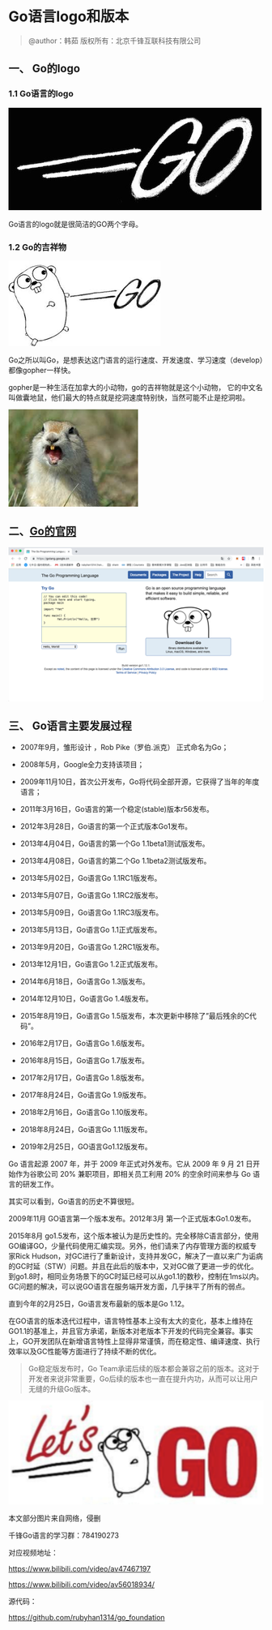 # Go语言logo和版本

> @author：韩茹
> 版权所有：北京千锋互联科技有限公司

## 一、 Go的logo

### 1.1 Go语言的logo



![go_logo_meitu_1](../img/go_logo_meitu_1.jpg)

Go语言的logo就是很简洁的GO两个字母。

### 1.2 Go的吉祥物



![go_logo2](../img/go_logo2.jpeg)

Go之所以叫Go，是想表达这门语言的运行速度、开发速度、学习速度（develop）都像gopher一样快。

gopher是一种生活在加拿大的小动物，go的吉祥物就是这个小动物， 它的中文名叫做囊地鼠，他们最大的特点就是挖洞速度特别快，当然可能不止是挖洞啦。

![tuboshu](../img/tuboshu.jpeg)



## 二、[Go的官网](https://golang.google.cn/)

![goguanwang](../img/goguanwang.png)

## 三、 Go语言主要发展过程



- 2007年9月，雏形设计 ，Rob Pike（罗伯.派克） 正式命名为Go；
- 2008年5月，Google全力支持该项目；
- 2009年11月10日，首次公开发布，Go将代码全部开源，它获得了当年的年度语言；

- 2011年3月16日，Go语言的第一个稳定(stable)版本r56发布。

- 2012年3月28日，Go语言的第一个正式版本Go1发布。

- 2013年4月04日，Go语言的第一个Go 1.1beta1测试版发布。

- 2013年4月08日，Go语言的第二个Go 1.1beta2测试版发布。

- 2013年5月02日，Go语言Go 1.1RC1版发布。

- 2013年5月07日，Go语言Go 1.1RC2版发布。

- 2013年5月09日，Go语言Go 1.1RC3版发布。

- 2013年5月13日，Go语言Go 1.1正式版发布。

- 2013年9月20日，Go语言Go 1.2RC1版发布。

- 2013年12月1日，Go语言Go 1.2正式版发布。

- 2014年6月18日，Go语言Go 1.3版发布。

- 2014年12月10日，Go语言Go 1.4版发布。

- 2015年8月19日，Go语言Go 1.5版发布，本次更新中移除了”最后残余的C代码”。

- 2016年2月17日，Go语言Go 1.6版发布。

- 2016年8月15日，Go语言Go 1.7版发布。

- 2017年2月17日，Go语言Go 1.8版发布。

- 2017年8月24日，Go语言Go 1.9版发布。

- 2018年2月16日，Go语言Go 1.10版发布。

- 2018年8月24日，Go语言Go 1.11版发布。

- 2019年2月25日，GO语言Go1.12版发布。




Go 语言起源 2007 年，并于 2009 年正式对外发布。它从 2009 年 9 月 21 日开始作为谷歌公司 20% 兼职项目，即相关员工利用 20% 的空余时间来参与 Go 语言的研发工作。

其实可以看到，Go语言的历史不算很短。

2009年11月 GO语言第一个版本发布。2012年3月 第一个正式版本Go1.0发布。

2015年8月 go1.5发布，这个版本被认为是历史性的。完全移除C语言部分，使用GO编译GO，少量代码使用汇编实现。另外，他们请来了内存管理方面的权威专家Rick Hudson，对GC进行了重新设计，支持并发GC，解决了一直以来广为诟病的GC时延（STW）问题。并且在此后的版本中，又对GC做了更进一步的优化。到go1.8时，相同业务场景下的GC时延已经可以从go1.1的数秒，控制在1ms以内。GC问题的解决，可以说GO语言在服务端开发方面，几乎抹平了所有的弱点。

直到今年的2月25日，Go语言发布最新的版本是Go 1.12。

在GO语言的版本迭代过程中，语言特性基本上没有太大的变化，基本上维持在GO1.1的基准上，并且官方承诺，新版本对老版本下开发的代码完全兼容。事实上，GO开发团队在新增语言特性上显得非常谨慎，而在稳定性、编译速度、执行效率以及GC性能等方面进行了持续不断的优化。



> Go稳定版发布时，Go Team承诺后续的版本都会兼容之前的版本。这对于开发者来说非常重要，Go后续的版本也一直在提升内功，从而可以让用户无缝的升级Go版本。



![image](../img/image.png)





本文部分图片来自网络，侵删







千锋Go语言的学习群：784190273

对应视频地址：

https://www.bilibili.com/video/av47467197

https://www.bilibili.com/video/av56018934/

源代码：

https://github.com/rubyhan1314/go_foundation